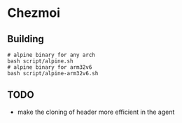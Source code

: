 # Chezmoi

## Building

```
# alpine binary for any arch
bash script/alpine.sh
# alpine binary for arm32v6
bash script/alpine-arm32v6.sh
```

## TODO

- make the cloning of header more efficient in the agent

